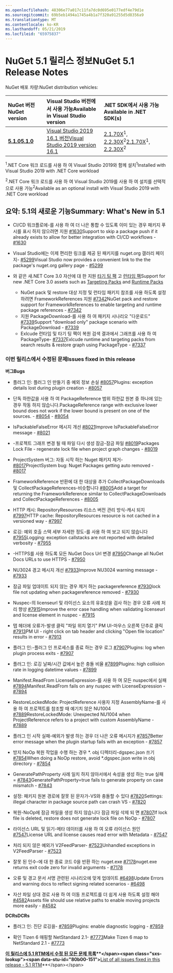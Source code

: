 ```yaml
---
ms.openlocfilehash: 48306e77a017c11fa7dc0d695e0177edf4e79d1e
ms.sourcegitcommit: 69b5eb1494a1745a4b1a7f320a91255d5d8356a9
ms.translationtype: MT
ms.contentlocale: ko-KR
ms.lasthandoff: 05/21/2019
ms.locfileid: "65975837"
---
```

# <a name="nuget-51-release-notes"></a><span data-ttu-id="80b00-101">NuGet 5.1 릴리스 정보</span><span class="sxs-lookup"><span data-stu-id="80b00-101">NuGet 5.1 Release Notes</span></span>

<span data-ttu-id="80b00-102">NuGet 배포 차량:</span><span class="sxs-lookup"><span data-stu-id="80b00-102">NuGet distribution vehicles:</span></span>

| <span data-ttu-id="80b00-103">NuGet 버전</span><span class="sxs-lookup"><span data-stu-id="80b00-103">NuGet version</span></span> | <span data-ttu-id="80b00-104">Visual Studio 버전에서 사용 가능</span><span class="sxs-lookup"><span data-stu-id="80b00-104">Available in Visual Studio version</span></span>| <span data-ttu-id="80b00-105">.NET SDK에서 사용 가능</span><span class="sxs-lookup"><span data-stu-id="80b00-105">Available in .NET SDK(s)</span></span>|
|:---|:---|:---|
| [<span data-ttu-id="80b00-106">**5.1.0**</span><span class="sxs-lookup"><span data-stu-id="80b00-106">**5.1.0**</span></span>](https://nuget.org/downloads) | [<span data-ttu-id="80b00-107">Visual Studio 2019 16.1 버전</span><span class="sxs-lookup"><span data-stu-id="80b00-107">Visual Studio 2019 version 16.1</span></span>](https://visualstudio.microsoft.com/downloads/) | <span data-ttu-id="80b00-108">[2.1.70X](https://dotnet.microsoft.com/download/dotnet-core/2.1)<sup>1</sup>, [2.2.30X](https://dotnet.microsoft.com/download/dotnet-core/2.2)<sup>2</sup></span><span class="sxs-lookup"><span data-stu-id="80b00-108">[2.1.70X](https://dotnet.microsoft.com/download/dotnet-core/2.1)<sup>1</sup>, [2.2.30X](https://dotnet.microsoft.com/download/dotnet-core/2.2)<sup>2</sup></span></span> |

<span data-ttu-id="80b00-109"><sup>1</sup>.NET Core 워크 로드를 사용 하 여 Visual Studio 2019와 함께 설치</span><span class="sxs-lookup"><span data-stu-id="80b00-109"><sup>1</sup>Installed with Visual Studio 2019 with .NET Core workload</span></span> 

<span data-ttu-id="80b00-110"><sup>2</sup>.NET Core 워크 로드를 사용 하 여 Visual Studio 2019를 사용 하 여 설치를 선택적으로 사용 가능</span><span class="sxs-lookup"><span data-stu-id="80b00-110"><sup>2</sup>Available as an optional install with Visual Studio 2019 with .NET Core workload</span></span>

## <a name="summary-whats-new-in-51"></a><span data-ttu-id="80b00-111">요약: 5.1의 새로운 기능</span><span class="sxs-lookup"><span data-stu-id="80b00-111">Summary: What's New in 5.1</span></span>

* <span data-ttu-id="80b00-112">CI/CD 워크플로에-를 사용 하 여 더 나은 통합 수 있도록 이미 있는 경우 패키지 푸시를 표시 하지 않으려면 지원 [#1630](https://github.com/NuGet/Home/issues/1630#issuecomment-483461100)</span><span class="sxs-lookup"><span data-stu-id="80b00-112">Support to skip a package push if it already exists to allow for better integration with CI/CD workflows - [#1630](https://github.com/NuGet/Home/issues/1630#issuecomment-483461100)</span></span>

* <span data-ttu-id="80b00-113">Visual Studio에는 이제 편리한 링크를 제공 된 패키지를 nuget.org 갤러리 페이지- [#5299](https://github.com/NuGet/Home/issues/5299#issuecomment-494458510)</span><span class="sxs-lookup"><span data-stu-id="80b00-113">Visual Studio now provides a convenient link to the the package's nuget.org gallery page - [#5299](https://github.com/NuGet/Home/issues/5299#issuecomment-494458510)</span></span>

* <span data-ttu-id="80b00-114">와 같은 새.NET Core 3.0 자산에 대 한 지원 [타기 팅 팩](https://github.com/dotnet/cli/issues/10006) 고 [런타임 팩](https://github.com/dotnet/cli/issues/10007)</span><span class="sxs-lookup"><span data-stu-id="80b00-114">Support for new .NET Core 3.0 assets such as [Targeting Packs](https://github.com/dotnet/cli/issues/10006) and [Runtime Packs](https://github.com/dotnet/cli/issues/10007)</span></span>
  * <span data-ttu-id="80b00-115">NuGet pack 및 restore 대상 지정 및 런타임 패키지 참조를 사용 하도록 설정 하려면 FrameworkReferences 지원 [#7342](https://github.com/NuGet/Home/issues/7342)</span><span class="sxs-lookup"><span data-stu-id="80b00-115">NuGet pack and restore support for FrameworkReferences to enable targeting and runtime package references - [#7342](https://github.com/NuGet/Home/issues/7342)</span></span>
  * <span data-ttu-id="80b00-116">지원 PackageDownload-를 사용 하 여 패키지 시나리오 "다운로드" [#7339](https://github.com/NuGet/Home/issues/7339)</span><span class="sxs-lookup"><span data-stu-id="80b00-116">Support "download only" package scenario with PackageDownload - [#7339](https://github.com/NuGet/Home/issues/7339)</span></span>
  * <span data-ttu-id="80b00-117">Exlcude 런타임 및 타기 팅 팩이 복원 검색 결과에서 그래프를 사용 하 여 PackageType- [#7337](https://github.com/NuGet/Home/issues/7337)</span><span class="sxs-lookup"><span data-stu-id="80b00-117">Exlcude runtime and targeting packs from search results & restore graph using PackageType - [#7337](https://github.com/NuGet/Home/issues/7337)</span></span>

### <a name="issues-fixed-in-this-release"></a><span data-ttu-id="80b00-118">이번 릴리스에서 수정된 문제</span><span class="sxs-lookup"><span data-stu-id="80b00-118">Issues fixed in this release</span></span>

<span data-ttu-id="80b00-119">**버그**</span><span class="sxs-lookup"><span data-stu-id="80b00-119">**Bugs**</span></span>

* <span data-ttu-id="80b00-120">플러그 인: 플러그 인 만들기 중 예외 정보 손실 [#8057](https://github.com/NuGet/Home/issues/8057)</span><span class="sxs-lookup"><span data-stu-id="80b00-120">Plugins:  exception details lost during plugin creation - [#8057](https://github.com/NuGet/Home/issues/8057)</span></span>

* <span data-ttu-id="80b00-121">단독 하한값을 사용 하 여 PackageReference 범위 하한값 원본 중 하나에 있는 경우 작동 하지 않습니다.</span><span class="sxs-lookup"><span data-stu-id="80b00-121">PackageReference range with exclusive lower bound does not work if the lower bound is present on one of the sources.</span></span><span data-ttu-id="80b00-122"> - [#8054](https://github.com/NuGet/Home/issues/8054)</span><span class="sxs-lookup"><span data-stu-id="80b00-122"> - [#8054](https://github.com/NuGet/Home/issues/8054)</span></span>

* <span data-ttu-id="80b00-123">IsPackableFalseError 메시지 개선 [#8021](https://github.com/NuGet/Home/issues/8021)</span><span class="sxs-lookup"><span data-stu-id="80b00-123">Improve IsPackableFalseError message - [#8021](https://github.com/NuGet/Home/issues/8021)</span></span>

* <span data-ttu-id="80b00-124">-프로젝트 그래프 변경 될 때 파일 다시 생성 잠금-잠금 파일 [#8019](https://github.com/NuGet/Home/issues/8019)</span><span class="sxs-lookup"><span data-stu-id="80b00-124">Packages Lock File - regenerate lock file when project graph changes - [#8019](https://github.com/NuGet/Home/issues/8019)</span></span>

* <span data-ttu-id="80b00-125">ProjectSystem 버그: 자동 시작 하는 Nuget 패키지 제거- [#8017](https://github.com/NuGet/Home/issues/8017)</span><span class="sxs-lookup"><span data-stu-id="80b00-125">ProjectSystem bug: Nuget Packages getting auto removed - [#8017](https://github.com/NuGet/Home/issues/8017)</span></span>

* <span data-ttu-id="80b00-126">FrameworkReference 반환에 대 한 대상을 추가 CollectPackageDownloads 및 CollectPackageReferences-비슷합니다 [#8005](https://github.com/NuGet/Home/issues/8005)</span><span class="sxs-lookup"><span data-stu-id="80b00-126">Add a target for returning the FrameworkReference similar to CollectPackageDownloads and CollectPackageReferences - [#8005](https://github.com/NuGet/Home/issues/8005)</span></span>

* <span data-ttu-id="80b00-127">HTTP 캐시:  RepositoryResources 리소스 버전 관리 방식-캐시 되지 [#7997](https://github.com/NuGet/Home/issues/7997)</span><span class="sxs-lookup"><span data-stu-id="80b00-127">HTTP cache:  RepositoryResources resource is not cached in a versioned way - [#7997](https://github.com/NuGet/Home/issues/7997)</span></span>

* <span data-ttu-id="80b00-128">로깅: 예외 호출 스택 세부 자세한 정도-를 사용 하 여 보고 되지 않습니다 [#7955](https://github.com/NuGet/Home/issues/7955)</span><span class="sxs-lookup"><span data-stu-id="80b00-128">Logging:  exception callstacks are not reported with detailed verbosity - [#7955](https://github.com/NuGet/Home/issues/7955)</span></span>

* <span data-ttu-id="80b00-129">-HTTPS를 사용 하도록 모든 NuGet Docs Url 변경 [#7950](https://github.com/NuGet/Home/issues/7950)</span><span class="sxs-lookup"><span data-stu-id="80b00-129">Change all NuGet Docs URLs to use HTTPS - [#7950](https://github.com/NuGet/Home/issues/7950)</span></span>

* <span data-ttu-id="80b00-130">NU3024 경고 메시지 개선 [#7933](https://github.com/NuGet/Home/issues/7933)</span><span class="sxs-lookup"><span data-stu-id="80b00-130">Improve NU3024 warning message - [#7933](https://github.com/NuGet/Home/issues/7933)</span></span>

* <span data-ttu-id="80b00-131">잠금 파일 업데이트 되지 않는 경우 제거 하는 packagereference [#7930](https://github.com/NuGet/Home/issues/7930)</span><span class="sxs-lookup"><span data-stu-id="80b00-131">lock file not updating when packagereference removed - [#7930](https://github.com/NuGet/Home/issues/7930)</span></span>

* <span data-ttu-id="80b00-132">Nuspec-의 licenseurl 및 라이선스 요소의 유효성을 검사 하는 경우 오류 사례 처리 향상 [#7915](https://github.com/NuGet/Home/issues/7915)</span><span class="sxs-lookup"><span data-stu-id="80b00-132">Improve the error case handling when validating licenseurl and license element in nuspec - [#7915](https://github.com/NuGet/Home/issues/7915)</span></span>

* <span data-ttu-id="80b00-133">탭 헤더에 오류가-발생 클릭 "파일 위치 열기" PM UI-마우스 오른쪽 단추로 클릭 [#7913](https://github.com/NuGet/Home/issues/7913)</span><span class="sxs-lookup"><span data-stu-id="80b00-133">PM UI - right click on tab header and clicking "Open file location" results in error - [#7913](https://github.com/NuGet/Home/issues/7913)</span></span>

* <span data-ttu-id="80b00-134">플러그 인:-플러그 인 프로세스를 종료 하는 경우 로그 [#7907](https://github.com/NuGet/Home/issues/7907)</span><span class="sxs-lookup"><span data-stu-id="80b00-134">Plugins:  log when plugin process exits - [#7907](https://github.com/NuGet/Home/issues/7907)</span></span>

* <span data-ttu-id="80b00-135">플러그 인: 로깅 날짜/시간 값에서 높은 충돌 비율 [#7899](https://github.com/NuGet/Home/issues/7899)</span><span class="sxs-lookup"><span data-stu-id="80b00-135">Plugins:  high collision rate in logging datetime values - [#7899](https://github.com/NuGet/Home/issues/7899)</span></span>

* <span data-ttu-id="80b00-136">Manifest.ReadFrom LicenseExpression-를 사용 하 여 모든 nuspec에서 실패 [#7894](https://github.com/NuGet/Home/issues/7894)</span><span class="sxs-lookup"><span data-stu-id="80b00-136">Manifest.ReadFrom fails on any nuspec with LicenseExpression - [#7894](https://github.com/NuGet/Home/issues/7894)</span></span>

* <span data-ttu-id="80b00-137">RestoreLockedMode: ProjectReference 사용자 지정 AssemblyName-를 사용 하 여 프로젝트를 참조할 때 예기치 않은 NU1004 [#7889](https://github.com/NuGet/Home/issues/7889)</span><span class="sxs-lookup"><span data-stu-id="80b00-137">RestoreLockedMode: Unexpected NU1004 when ProjectReference refers to a project with custom AssemblyName - [#7889](https://github.com/NuGet/Home/issues/7889)</span></span>

* <span data-ttu-id="80b00-138">플러그 인 시작 실패-예외가 발생 하는 경우 더 나은 오류 메시지가 [#7857](https://github.com/NuGet/Home/issues/7857)</span><span class="sxs-lookup"><span data-stu-id="80b00-138">Better error message when the plugin startup fails with an exception - [#7857](https://github.com/NuGet/Home/issues/7857)</span></span>

* <span data-ttu-id="80b00-139">방지 NoOp 복원 작업을 수행 하는 경우 \*. obj 디렉터리-dgspec.json 쓰기 [#7854](https://github.com/NuGet/Home/issues/7854)</span><span class="sxs-lookup"><span data-stu-id="80b00-139">When doing a NoOp restore, avoid \*.dgspec.json write in obj directory - [#7854](https://github.com/NuGet/Home/issues/7854)</span></span>

* <span data-ttu-id="80b00-140">GeneratePathProperty 사례 일치 하지 않아서에서 속성을 생성 하는 true 실패 = [#7843](https://github.com/NuGet/Home/issues/7843)</span><span class="sxs-lookup"><span data-stu-id="80b00-140">GeneratePathProperty=true fails to generate property on case mismatch - [#7843](https://github.com/NuGet/Home/issues/7843)</span></span>

* <span data-ttu-id="80b00-141">설정: 패키지 원본 경로에 잘못 된 문자가-VS와 충돌할 수 있다 [#7820](https://github.com/NuGet/Home/issues/7820)</span><span class="sxs-lookup"><span data-stu-id="80b00-141">Settings:  illegal character in package source path can crash VS - [#7820](https://github.com/NuGet/Home/issues/7820)</span></span>

* <span data-ttu-id="80b00-142">복원-NoOp에 잠금 파일을 생성 하지 않습니다 잠금 파일 삭제 되 면 [#7807](https://github.com/NuGet/Home/issues/7807)</span><span class="sxs-lookup"><span data-stu-id="80b00-142">If lock file is deleted, restore does not generate lock file on NoOp  - [#7807](https://github.com/NuGet/Home/issues/7807)</span></span>

* <span data-ttu-id="80b00-143">라이선스 URL 및 읽기-메타 데이터를 사용 하 여 오류 라이선스 원인 [#7547](https://github.com/NuGet/Home/issues/7547)</span><span class="sxs-lookup"><span data-stu-id="80b00-143">License URL and license causes read error with Metadata - [#7547](https://github.com/NuGet/Home/issues/7547)</span></span>

* <span data-ttu-id="80b00-144">처리 되지 않은 예외가 V2FeedParser- [#7523](https://github.com/NuGet/Home/issues/7523)</span><span class="sxs-lookup"><span data-stu-id="80b00-144">Unhandled exceptions in V2FeedParser - [#7523](https://github.com/NuGet/Home/issues/7523)</span></span>

* <span data-ttu-id="80b00-145">잘못 된 인수-에 대 한 종료 코드 0을 반환 하는 nuget.exe [#7178](https://github.com/NuGet/Home/issues/7178)</span><span class="sxs-lookup"><span data-stu-id="80b00-145">nuget.exe returns exit code zero for invalid arguments - [#7178](https://github.com/NuGet/Home/issues/7178)</span></span>

* <span data-ttu-id="80b00-146">오류 및 경고 문서 서명 관련된 시나리오에 맞게 업데이트 [#6498](https://github.com/NuGet/Home/issues/6498)</span><span class="sxs-lookup"><span data-stu-id="80b00-146">Update Errors and warning docs to reflect signing related scenarios - [#6498](https://github.com/NuGet/Home/issues/6498)</span></span>

* <span data-ttu-id="80b00-147">자산 파일 상대 경로 사용 하 여 이동 프로젝트를 더 쉽게 사용 하도록 설정 해야 [#4582](https://github.com/NuGet/Home/issues/4582)</span><span class="sxs-lookup"><span data-stu-id="80b00-147">Assets file should use relative paths to enable moving projects more easily - [#4582](https://github.com/NuGet/Home/issues/4582)</span></span>

<span data-ttu-id="80b00-148">**DCRs**</span><span class="sxs-lookup"><span data-stu-id="80b00-148">**DCRs**</span></span>

* <span data-ttu-id="80b00-149">플러그 인: 진단 로깅을- [#7859](https://github.com/NuGet/Home/issues/7859)</span><span class="sxs-lookup"><span data-stu-id="80b00-149">Plugins:  enable diagnostic logging - [#7859](https://github.com/NuGet/Home/issues/7859)</span></span>

* <span data-ttu-id="80b00-150">확인 Tizen 6 매핑할 NetStandard 2.1- [#7773](https://github.com/NuGet/Home/issues/7773)</span><span class="sxs-lookup"><span data-stu-id="80b00-150">Make Tizen 6 map to NetStandard 2.1 - [#7773](https://github.com/NuGet/Home/issues/7773)</span></span>

<span data-ttu-id="80b00-151">**[이 릴리스에 5.1 RTM에서 수정 된 모든 문제 목록](https://github.com/nuget/home/issues?q=is%3Aissue+is%3Aclosed+milestone%3A%225.1")**</span><span class="sxs-lookup"><span data-stu-id="80b00-151">**[List of all issues fixed in this release - 5.1 RTM](https://github.com/nuget/home/issues?q=is%3Aissue+is%3Aclosed+milestone%3A%225.1")**</span></span>
